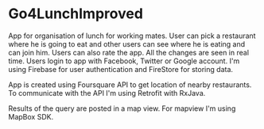 # Go4LunchImproved

App for organisation of lunch for working mates. User can pick a restaurant where he is going to eat and other users can see where
he is eating and can join him. Users can also rate the app. All the changes are seen in real time. Users login to app with Facebook, Twitter or Google account. I'm using Firebase for user authentication and FireStore for storing data.

App is created using Foursquare API to get location of nearby restaurants. To communicate with the API I'm using Retrofit with RxJava. 

Results of the query are posted in a map view. For mapview I'm using MapBox SDK. 
